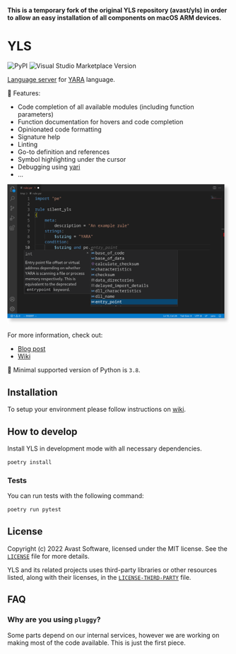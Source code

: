 **This is a temporary fork of the original YLS repository (avast/yls) in order to allow an easy installation of all components on macOS ARM devices.**

# YLS

![PyPI](https://img.shields.io/pypi/v/yls?label=yls)
![Visual Studio Marketplace Version](https://img.shields.io/visual-studio-marketplace/v/avast-threatlabs-yara.vscode-yls?label=vscode)

[Language server](https://microsoft.github.io/language-server-protocol/) for
[YARA](https://yara.readthedocs.io/en/stable/) language.

:rocket: Features:
- Code completion of all available modules (including function parameters)
- Function documentation for hovers and code completion
- Opinionated code formatting
- Signature help
- Linting
- Go-to definition and references
- Symbol highlighting under the cursor
- Debugging using [yari](https://github.com/avast/yari)
- ...

![Showcase](https://github.com/avast/yls/raw/master/docs/assets/yls.png)

For more information, check out:
- [Blog post](https://engineering.avast.io/yls-first-step-towards-yara-development-environment/)
- [Wiki](https://www.github.com/avast/yls/wiki)

:snake: Minimal supported version of Python is `3.8`.

## Installation

To setup your environment please follow instructions on
[wiki](https://github.com/avast/yls/wiki/How-to-setup).

## How to develop

Install YLS in development mode with all necessary dependencies.

```bash
poetry install
```

### Tests

You can run tests with the following command:

```bash
poetry run pytest
```

## License

Copyright (c) 2022 Avast Software, licensed under the MIT license. See the
[`LICENSE`](https://github.com/avast/yls/blob/master/LICENSE) file for more
details.

YLS and its related projects uses third-party libraries or other resources
listed, along with their licenses, in the
[`LICENSE-THIRD-PARTY`](https://github.com/avast/yls/blob/master/LICENSE-THIRD-PARTY)
file.

## FAQ

### Why are you using `pluggy`?

Some parts depend on our internal services, however we are working on making
most of the code available. This is just the first piece.
